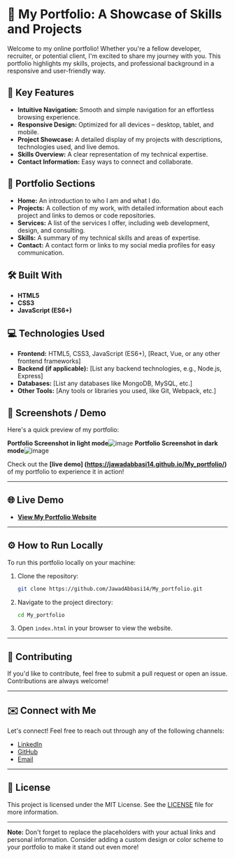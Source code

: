 



# 🚀 **My Portfolio: A Showcase of Skills and Projects**

Welcome to my online portfolio! Whether you're a fellow developer, recruiter, or potential client, I'm excited to share my journey with you. This portfolio highlights my skills, projects, and professional background in a responsive and user-friendly way.

## 🌟 **Key Features**

- **Intuitive Navigation:** Smooth and simple navigation for an effortless browsing experience.
- **Responsive Design:** Optimized for all devices – desktop, tablet, and mobile.
- **Project Showcase:** A detailed display of my projects with descriptions, technologies used, and live demos.
- **Skills Overview:** A clear representation of my technical expertise.
- **Contact Information:** Easy ways to connect and collaborate.

## 📑 **Portfolio Sections**

- **Home:** An introduction to who I am and what I do.
- **Projects:** A collection of my work, with detailed information about each project and links to demos or code repositories.
- **Services:** A list of the services I offer, including web development, design, and consulting.
- **Skills:** A summary of my technical skills and areas of expertise.
- **Contact:** A contact form or links to my social media profiles for easy communication.

## 🛠️ **Built With**

- **HTML5** 
- **CSS3**
- **JavaScript (ES6+)**

## 💻 **Technologies Used**

- **Frontend:** HTML5, CSS3, JavaScript (ES6+), [React, Vue, or any other frontend frameworks]
- **Backend (if applicable):** [List any backend technologies, e.g., Node.js, Express]
- **Databases:** [List any databases like MongoDB, MySQL, etc.]
- **Other Tools:** [Any tools or libraries you used, like Git, Webpack, etc.]

## 📸 **Screenshots / Demo**

Here's a quick preview of my portfolio:

**Portfolio Screenshot in light mode**![image](https://github.com/user-attachments/assets/a2adda79-cfc0-4661-a2fe-30573e5dc083)
**Portfolio Screenshot in dark mode**![image](https://github.com/user-attachments/assets/cf23b62a-2c1f-444d-88f5-4d191d6ab0b4)



Check out the **[live demo] (https://jawadabbasi14.github.io/My_portfolio/)** of my portfolio to experience it in action!

---

## 🌐 **Live Demo**

- **[View My Portfolio Website]( https://jawadabbasi14.github.io/My_portfolio/)**

---

## ⚙️ **How to Run Locally**

To run this portfolio locally on your machine:

1. Clone the repository:
    ```bash
    git clone https://github.com/JawadAbbasi14/My_portfolio.git
    ```

2. Navigate to the project directory:
    ```bash
    cd My_portfolio
    ```

3. Open `index.html` in your browser to view the website.

---

## 🤝 **Contributing**

If you'd like to contribute, feel free to submit a pull request or open an issue. Contributions are always welcome!

---

## ✉️ **Connect with Me**

Let's connect! Feel free to reach out through any of the following channels:

- [LinkedIn](your-linkedin-profile)
- [GitHub](https://github.com/JawadAbbasi14)
- [Email](jawadabbasi1107@gmail.com)

---

## 📜 **License**

This project is licensed under the MIT License. See the [LICENSE](LICENSE) file for more information.

---

**Note:** Don't forget to replace the placeholders with your actual links and personal information. Consider adding a custom design or color scheme to your portfolio to make it stand out even more!

